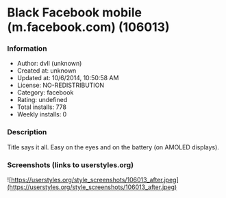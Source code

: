 # Black Facebook mobile (m.facebook.com) (106013)

### Information
- Author: dvll (unknown)
- Created at: unknown
- Updated at: 10/6/2014, 10:50:58 AM
- License: NO-REDISTRIBUTION
- Category: facebook
- Rating: undefined
- Total installs: 778
- Weekly installs: 0


### Description
Title says it all. Easy on the eyes and on the battery (on AMOLED displays).


### Screenshots (links to userstyles.org)
![https://userstyles.org/style_screenshots/106013_after.jpeg](https://userstyles.org/style_screenshots/106013_after.jpeg)


